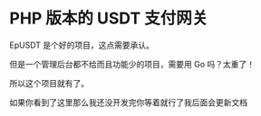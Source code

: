 # PHP 版本的 USDT 支付网关

EpUSDT 是个好的项目，这点需要承认。

但是一个管理后台都不给而且功能少的项目，需要用 Go 吗？太重了！

所以这个项目就有了。

如果你看到了这里那么我还没开发完你等着就行了我后面会更新文档
